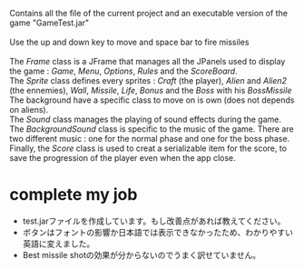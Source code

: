 Contains all the file of the current project and an executable version of the game "GameTest.jar"
</br></br>
Use the up and down key to move and space bar to fire missiles</br></br>
The <i>Frame</i> class is a JFrame that manages all the JPanels used to display the game :  <i>Game</i>, <i>Menu</i>, <i>Options</i>, <i>Rules</i> and the <i>ScoreBoard</i>.</br>
The <i>Sprite</i> class defines every sprites : <i>Craft</i> (the player), <i>Alien</i> and <i>Alien2</i> (the ennemies), <i>Wall</i>, <i>Missile</i>, <i>Life</i>, <i>Bonus</i> and the <i>Boss</i> with his <i>BossMissile</i></br> 
The background have a specific class to move on is own (does not depends on aliens).</br> 
The <i>Sound</i> class manages the playing of sound effects during the game. The <i>BackgroundSound</i> class is specific to the music of the game. There are two different music : one for the normal phase and one for the boss phase. </br>
Finally, the <i>Score</i> class is used to creat a serializable item for the score, to save the progression of the player even when the app close. 

# complete my job
- test.jarファイルを作成しています。もし改善点があれば教えてください。
- ボタンはフォントの影響か日本語では表示できなかったため、わかりやすい英語に変えました。
- Best missile shotの効果が分からないのでうまく訳せていません。
